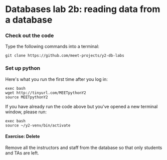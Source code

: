 # Databases lab 2b: reading data from a database

### Check out the code

Type the following commands into a terminal:

    git clone https://github.com/meet-projects/y2-db-labs

### Set up python

Here's what you run the first time after you log in:

    exec bash
    wget http://tinyurl.com/MEETpythonY2
    source MEETpythonY2

If you have already run the code above but you've opened a new terminal window, please run:

    exec bash
    source ~/y2-venv/bin/activate

#### Exercise: Delete
Remove all the instructors and staff from the database so that only students
and TAs are left.

